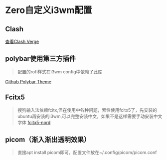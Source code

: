 # Zero自定义i3wm配置

## Clash

[查看Clash Verge](https://github.com/ZTaboo/clash-verge)

## polybar使用第三方插件

> 配置的rofi样式在i3wm config中依赖了此库

[Github Polybar Theme](https://github.com/adi1090x/polybar-themes)

## Fcitx5

> 搜狗输入法依赖fcitx,但在使用中各种问题，索性使用fcitx5了，先安装的ubuntu再安装的i3wm,可以完整安装中文，如果不是这样需要手动安装中文字体
[fcitx5-nord](https://github.com/tonyfettes/fcitx5-nord)

## picom（渐入渐出透明效果）

> 直接apt install picom即可，配置文件放在~/.config/picom/picom.conf
